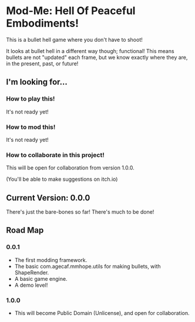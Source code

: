 # Mod-Me: Hell Of Peaceful Embodiments!

This is a bullet hell game where you don't have to shoot!

It looks at bullet hell in a different way though; functional!
This means bullets are not "updated" each frame, but we know exactly where they
are, in the present, past, or future!

## I'm looking for...
### How to play this!
It's not ready yet!

### How to mod this!
It's not ready yet!

### How to collaborate in this project!
This will be open for collaboration from version 1.0.0.

(You'll be able to make suggestions on itch.io)

## Current Version: 0.0.0

There's just the bare-bones so far! There's much to be done!

## Road Map
### 0.0.1
- The first modding framework.
- The basic com.agecaf.mmhope.utils for making bullets, with ShapeRender.
- A basic game engine.
- A demo level!

### 1.0.0
- This will become Public Domain (Unlicense), and open for collaboration.
